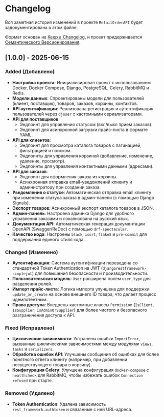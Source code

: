 # Changelog

Вся заметная история изменений в проекте `RetailOrderAPI` будет задокументирована в этом файле.

Формат основан на [Keep a Changelog](https://keepachangelog.com/en/1.0.0/), 
и проект придерживается [Семантического Версионирования](https://semver.org/spec/v2.0.0.html).

## [1.0.0] - 2025-06-15

### Added (Добавлено)
- **Настройка проекта**: Инициализирован проект с использованием Docker, Docker Compose, Django, PostgreSQL, Celery, RabbitMQ и Redis.
- **Модели данных**: Спроектированы модели для пользователей (клиент, поставщик), товаров, заказов, корзины, контактов.
- **API аутентификации**: Реализована регистрация и аутентификация пользователей через `djoser` с кастомными сериализаторами.
- **API для поставщиков**:
  - Эндпоинт для управления статусом (вкл/выкл прием заказов).
  - Эндпоинт для асинхронной загрузки прайс-листа в формате YAML.
- **API для клиентов**:
  - Эндпоинт для просмотра каталога товаров с пагинацией, фильтрацией и поиском.
  - Эндпоинты для управления корзиной (добавление, изменение, удаление, просмотр).
  - Эндпоинты для управления контактными данными (адресами).
- **API для заказов**:
  - Эндпоинт для оформления заказа из корзины.
  - Асинхронная отправка email-уведомлений клиенту и администратору при создании заказа.
- **Уведомления о статусе**: Автоматическая отправка email клиенту при изменении статуса заказа в админ-панели (с помощью Django Signals).
- **Экспорт товаров**: Асинхронный экспорт каталога товаров в JSON.
- **Админ-панель**: Настроена админка Django для удобного управления заказами и локализована на русский язык.
- **Документация API**: Автоматическая генерация документации OpenAPI (Swagger/ReDoc) с помощью `drf-spectacular`.
- **Качество кода**: Настроены `black`, `isort`, `flake8` и `pre-commit` для поддержания единого стиля кода.

### Changed (Изменено)
- **Аутентификация**: Система аутентификации переведена со стандартной Token Authentication на JWT (`djangorestframework-simplejwt`) для повышения безопасности и производительности.
- **Пользовательская модель**: `User` расширена полем `user_type` для разделения ролей.
- **Импорт прайс-листа**: Логика импорта улучшена для поддержки `update_or_create` на основе внешнего ID товара, что делает процесс идемпотентным.
- **Права доступа**: Внедрены кастомные классы `Permission` (`IsClient`, `IsSupplier`, `IsAdminOrSupplier`) для более чистого и безопасного разграничения доступа к API.

### Fixed (Исправлено)
- **Циклические зависимости**: Устранены ошибки `ImportError`, вызванные циклическими зависимостями между модулями `views`, `tasks` и `serializers`.
- **Обработка ошибок API**: Улучшены сообщения об ошибках для более понятного ответа клиенту (например, при добавлении несуществующего товара в корзину).
- **Конфигурация Celery**: Улучшена конфигурация `docker-compose` с `healthcheck` для RabbitMQ, чтобы избежать ошибок `Connection refused` при старте.

### Removed (Удалено)
- **Token Authentication**: Удалена зависимость `rest_framework.authtoken` и связанные с ней URL-адреса.